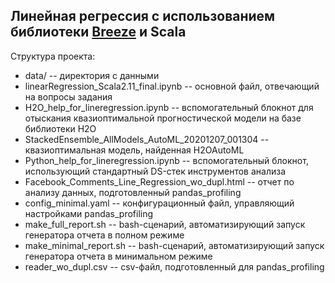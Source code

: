 ## Линейная регрессия с использованием библиотеки [Breeze](https://github.com/scalanlp/breeze) и Scala

Структура проекта:
* data/ -- директория с данными
* linearRegression_Scala2.11_final.ipynb -- основной файл, отвечающий на вопросы задания
* H2O_help_for_lineregression.ipynb -- вспомогательный блокнот для отыскания квазиоптимальной
прогностической модели на базе библиотеки H2O
* StackedEnsemble_AllModels_AutoML_20201207_001304 -- квазиоптимальная модель, найденная H2OAutoML
* Python_help_for_lineregression.ipynb -- вспомогательный блокнот, использующий стандартный DS-стек инструментов анализа
* Facebook_Comments_Line_Regression_wo_dupl.html -- отчет по анализу данных, подготовленный pandas_profiling
* config_minimal.yaml -- конфигурационный файл, управляющий настройками pandas_profiling
* make_full_report.sh -- bash-сценарий, автоматизирующий запуск генератора отчета в полном режиме
* make_minimal_report.sh -- bash-сценарий, автоматизирующий запуск генератора отчета в минимальном режиме
* reader_wo_dupl.csv -- csv-файл, подготовленный для pandas_profiling
